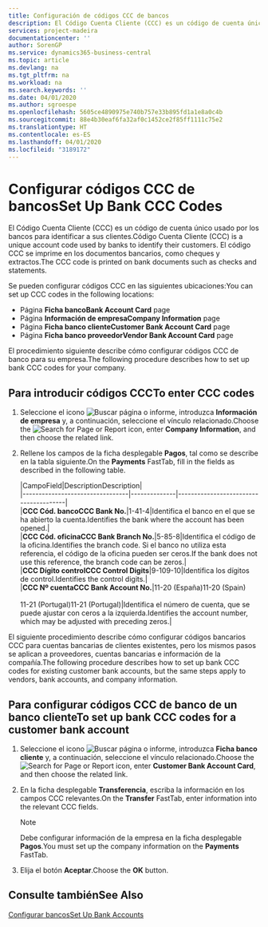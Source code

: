 ```yaml
---
title: Configuración de códigos CCC de bancos
description: El Código Cuenta Cliente (CCC) es un código de cuenta único usado por los bancos para identificar a sus clientes. El código CCC se imprime en los documentos bancarios, como cheques y extractos.
services: project-madeira
documentationcenter: ''
author: SorenGP
ms.service: dynamics365-business-central
ms.topic: article
ms.devlang: na
ms.tgt_pltfrm: na
ms.workload: na
ms.search.keywords: ''
ms.date: 04/01/2020
ms.author: sgroespe
ms.openlocfilehash: 5605ce4890975e740b757e33b895fd1a1e8a0c4b
ms.sourcegitcommit: 88e4b30eaf6fa32af0c1452ce2f85ff1111c75e2
ms.translationtype: HT
ms.contentlocale: es-ES
ms.lasthandoff: 04/01/2020
ms.locfileid: "3189172"
---
```

# <a name="set-up-bank-ccc-codes"></a><span data-ttu-id="0a6cf-104">Configurar códigos CCC de bancos</span><span class="sxs-lookup"><span data-stu-id="0a6cf-104">Set Up Bank CCC Codes</span></span>
<span data-ttu-id="0a6cf-105">El Código Cuenta Cliente (CCC) es un código de cuenta único usado por los bancos para identificar a sus clientes.</span><span class="sxs-lookup"><span data-stu-id="0a6cf-105">Código Cuenta Cliente (CCC) is a unique account code used by banks to identify their customers.</span></span> <span data-ttu-id="0a6cf-106">El código CCC se imprime en los documentos bancarios, como cheques y extractos.</span><span class="sxs-lookup"><span data-stu-id="0a6cf-106">The CCC code is printed on bank documents such as checks and statements.</span></span>  

<span data-ttu-id="0a6cf-107">Se pueden configurar códigos CCC en las siguientes ubicaciones:</span><span class="sxs-lookup"><span data-stu-id="0a6cf-107">You can set up CCC codes in the following locations:</span></span>  

- <span data-ttu-id="0a6cf-108">Página **Ficha banco**</span><span class="sxs-lookup"><span data-stu-id="0a6cf-108">**Bank Account Card** page</span></span>  
- <span data-ttu-id="0a6cf-109">Página **Información de empresa**</span><span class="sxs-lookup"><span data-stu-id="0a6cf-109">**Company Information** page</span></span>  
- <span data-ttu-id="0a6cf-110">Página **Ficha banco cliente**</span><span class="sxs-lookup"><span data-stu-id="0a6cf-110">**Customer Bank Account Card** page</span></span>  
- <span data-ttu-id="0a6cf-111">Página **Ficha banco proveedor**</span><span class="sxs-lookup"><span data-stu-id="0a6cf-111">**Vendor Bank Account Card** page</span></span>  

<span data-ttu-id="0a6cf-112">El procedimiento siguiente describe cómo configurar códigos CCC de banco para su empresa.</span><span class="sxs-lookup"><span data-stu-id="0a6cf-112">The following procedure describes how to set up bank CCC codes for your company.</span></span>  

## <a name="to-enter-ccc-codes"></a><span data-ttu-id="0a6cf-113">Para introducir códigos CCC</span><span class="sxs-lookup"><span data-stu-id="0a6cf-113">To enter CCC codes</span></span>  

1.  <span data-ttu-id="0a6cf-114">Seleccione el icono ![Buscar página o informe](../../media/ui-search/search_small.png "Icono Buscar página o informe"), introduzca **Información de empresa** y, a continuación, seleccione el vínculo relacionado.</span><span class="sxs-lookup"><span data-stu-id="0a6cf-114">Choose the ![Search for Page or Report](../../media/ui-search/search_small.png "Search for Page or Report icon") icon, enter **Company Information**, and then choose the related link.</span></span>  
2.  <span data-ttu-id="0a6cf-115">Rellene los campos de la ficha desplegable **Pagos**, tal como se describe en la tabla siguiente.</span><span class="sxs-lookup"><span data-stu-id="0a6cf-115">On the **Payments** FastTab, fill in the fields as described in the following table.</span></span>  

    |<span data-ttu-id="0a6cf-116">Campo</span><span class="sxs-lookup"><span data-stu-id="0a6cf-116">Field</span></span>|<span data-ttu-id="0a6cf-117">Description</span><span class="sxs-lookup"><span data-stu-id="0a6cf-117">Description</span></span>|  
    |---------------------------------|--------------|---------------------------------------|  
    |<span data-ttu-id="0a6cf-118">**CCC Cód. banco**</span><span class="sxs-lookup"><span data-stu-id="0a6cf-118">**CCC Bank No.**</span></span>|<span data-ttu-id="0a6cf-119">1-4</span><span class="sxs-lookup"><span data-stu-id="0a6cf-119">1-4</span></span>|<span data-ttu-id="0a6cf-120">Identifica el banco en el que se ha abierto la cuenta.</span><span class="sxs-lookup"><span data-stu-id="0a6cf-120">Identifies the bank where the account has been opened.</span></span>|  
    |<span data-ttu-id="0a6cf-121">**CCC Cód. oficina**</span><span class="sxs-lookup"><span data-stu-id="0a6cf-121">**CCC Bank Branch No.**</span></span>|<span data-ttu-id="0a6cf-122">5-8</span><span class="sxs-lookup"><span data-stu-id="0a6cf-122">5-8</span></span>|<span data-ttu-id="0a6cf-123">Identifica el código de la oficina.</span><span class="sxs-lookup"><span data-stu-id="0a6cf-123">Identifies the branch code.</span></span> <span data-ttu-id="0a6cf-124">Si el banco no utiliza esta referencia, el código de la oficina pueden ser ceros.</span><span class="sxs-lookup"><span data-stu-id="0a6cf-124">If the bank does not use this reference, the branch code can be zeros.</span></span>|  
    |<span data-ttu-id="0a6cf-125">**CCC Dígito control**</span><span class="sxs-lookup"><span data-stu-id="0a6cf-125">**CCC Control Digits**</span></span>|<span data-ttu-id="0a6cf-126">9-10</span><span class="sxs-lookup"><span data-stu-id="0a6cf-126">9-10</span></span>|<span data-ttu-id="0a6cf-127">Identifica los dígitos de control.</span><span class="sxs-lookup"><span data-stu-id="0a6cf-127">Identifies the control digits.</span></span>|  
    |<span data-ttu-id="0a6cf-128">**CCC Nº cuenta**</span><span class="sxs-lookup"><span data-stu-id="0a6cf-128">**CCC Bank Account No.**</span></span>|<span data-ttu-id="0a6cf-129">11-20 (España)</span><span class="sxs-lookup"><span data-stu-id="0a6cf-129">11-20 (Spain)</span></span><br /><br /> <span data-ttu-id="0a6cf-130">11-21 (Portugal)</span><span class="sxs-lookup"><span data-stu-id="0a6cf-130">11-21 (Portugal)</span></span>|<span data-ttu-id="0a6cf-131">Identifica el número de cuenta, que se puede ajustar con ceros a la izquierda.</span><span class="sxs-lookup"><span data-stu-id="0a6cf-131">Identifies the account number, which may be adjusted with preceding zeros.</span></span>|  

<span data-ttu-id="0a6cf-132">El siguiente procedimiento describe cómo configurar códigos bancarios CCC para cuentas bancarias de clientes existentes, pero los mismos pasos se aplican a proveedores, cuentas bancarias e información de la compañía.</span><span class="sxs-lookup"><span data-stu-id="0a6cf-132">The following procedure describes how to set up bank CCC codes for existing customer bank accounts, but the same steps apply to vendors, bank accounts, and company information.</span></span>  

## <a name="to-set-up-bank-ccc-codes-for-a-customer-bank-account"></a><span data-ttu-id="0a6cf-133">Para configurar códigos CCC de banco de un banco cliente</span><span class="sxs-lookup"><span data-stu-id="0a6cf-133">To set up bank CCC codes for a customer bank account</span></span>  

1.  <span data-ttu-id="0a6cf-134">Seleccione el icono ![Buscar página o informe](../../media/ui-search/search_small.png "Icono Buscar página o informe"), introduzca **Ficha banco cliente** y, a continuación, seleccione el vínculo relacionado.</span><span class="sxs-lookup"><span data-stu-id="0a6cf-134">Choose the ![Search for Page or Report](../../media/ui-search/search_small.png "Search for Page or Report icon") icon, enter **Customer Bank Account Card**, and then choose the related link.</span></span>  
2.  <span data-ttu-id="0a6cf-135">En la ficha desplegable **Transferencia**, escriba la información en los campos CCC relevantes.</span><span class="sxs-lookup"><span data-stu-id="0a6cf-135">On the **Transfer** FastTab, enter information into the relevant CCC fields.</span></span>  

    > [!NOTE]  
    >  <span data-ttu-id="0a6cf-136">Debe configurar información de la empresa en la ficha desplegable **Pagos**.</span><span class="sxs-lookup"><span data-stu-id="0a6cf-136">You must set up the company information on the **Payments** FastTab.</span></span>  

3.  <span data-ttu-id="0a6cf-137">Elija el botón **Aceptar**.</span><span class="sxs-lookup"><span data-stu-id="0a6cf-137">Choose the **OK** button.</span></span>  

## <a name="see-also"></a><span data-ttu-id="0a6cf-138">Consulte también</span><span class="sxs-lookup"><span data-stu-id="0a6cf-138">See Also</span></span>  
[<span data-ttu-id="0a6cf-139">Configurar bancos</span><span class="sxs-lookup"><span data-stu-id="0a6cf-139">Set Up Bank Accounts</span></span>](../../bank-how-setup-bank-accounts.md) 
